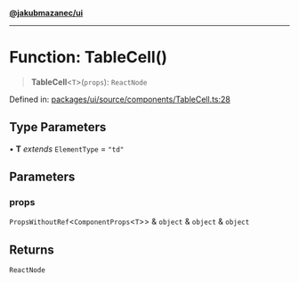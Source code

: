 [**@jakubmazanec/ui**](../README.md)

---

# Function: TableCell()

> **TableCell**\<`T`\>(`props`): `ReactNode`

Defined in:
[packages/ui/source/components/TableCell.ts:28](https://github.com/jakubmazanec/tools/blob/90a5050fae768000bb00b2044438762c3c8c0f98/packages/ui/source/components/TableCell.ts#L28)

## Type Parameters

• **T** _extends_ `ElementType` = `"td"`

## Parameters

### props

`PropsWithoutRef`\<`ComponentProps`\<`T`\>\> & `object` & `object` & `object`

## Returns

`ReactNode`
